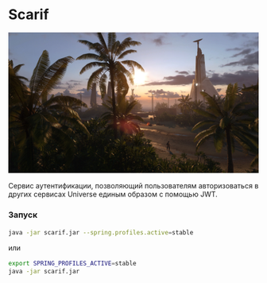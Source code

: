 # Scarif

![](pages/images/scarif.jpg)

Сервис аутентификации, позволяющий пользователям
авторизоваться в других сервисах Universe единым образом
с помощью JWT.

### Запуск

```sh
java -jar scarif.jar --spring.profiles.active=stable
```

или

```sh
export SPRING_PROFILES_ACTIVE=stable
java -jar scarif.jar
```
